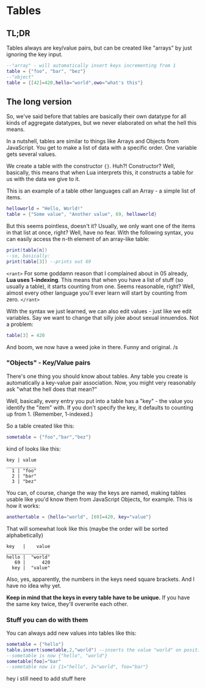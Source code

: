 # Tables
## TL;DR
Tables always are key/value pairs, but can be created like "arrays" by just ignoring the key input.
```lua
--"array" - will automatically insert keys incrementing from 1
table = {"foo", "bar", "bez"} 
--"object"
table = {[42]=420,hello="world",owo="what's this"}
```



## The long version
So, we've said before that tables are basically their own datatype for all kinds of aggregate datatypes, but we never elaborated on what the hell this means.

In a nutshell, tables are similar to things like Arrays and Objects from JavaScript. You get to make a list of data with a specific order. One variable gets several values. 

We create a table with the constructor `{}`. Huh?! Constructor? Well, basically, this means that when Lua interprets this, it constructs a table for us with the data we give to it.

This is an example of a table other languages call an Array - a simple list of items.
```lua
helloworld = "Hello, World!"
table = {"Some value", "Another value", 69, helloworld}
```

But this seems pointless, doesn't it? Usually, we only want one of the items in that list at once, right?
Well, have no fear. With the following syntax, you can easily access the n-th element of an array-like table:

```lua
print(table[n])
--so, basically:
print(table[3]) --prints out 69
```

`<rant>`
For some goddamn reason that I complained about in 05 already, **Lua uses 1-indexing**. This means that when you have a list of stuff (so usually a table), it starts counting from one. Seems reasonable, right? Well, almost every other language you'll ever learn will start by counting from zero. 
`</rant>`

With the syntax we just learned, we can also edit values - just like we edit variables. Say we want to change that silly joke about sexual innuendos. Not a problem:
```lua
table[3] = 420
```

And boom, we now have a weed joke in there. Funny and original. /s

### "Objects" - Key/Value pairs
There's one thing you should know about tables. Any table you create is automatically a key-value pair association. Now, you might very reasonably ask "what the hell does that mean?"

Well, basically, every entry you put into a table has a "key" - the value you identify the "item" with. If you don't specify the key, it defaults to counting up from 1. (Remember, 1-indexed.) 

So a table created like this:
```lua
sometable = {"foo","bar","bez"}
```
kind of looks like this:
```
key | value
___________
  1 | "foo"
  2 | "bar"
  3 | "bez"
```

You can, of course, change the way the keys are named, making tables usable like you'd know them from JavaScript Objects, for example. This is how it works:
```lua
anothertable = {hello="world", [69]=420, key="value"}
```
That will somewhat look like this (maybe the order will be sorted alphabetically)
```
key   |    value
________________
hello |  "world"
   69 |      420
  key |  "value"
```

Also, yes, apparently, the numbers in the keys need square brackets. And I have no idea why yet.

**Keep in mind that the keys in every table have to be unique.** If you have the same key twice, they'll overwrite each other.

### Stuff you can do with them

You can always add new values into tables like this:
```lua
sometable = {"hello"}
table.insert(sometable,2,"world") --inserts the value "world" on position/index 2 into table sometable
--sometable is now {"hello", "world"}
sometable[foo]="bar"
--sometable now is {1="hello", 2="world", foo="bar"}
```

hey i still need to add stuff here
